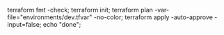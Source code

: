 terraform fmt -check; terraform init;
terraform plan -var-file="environments/dev.tfvar" -no-color;
terraform apply -auto-approve -input=false;
echo "done";